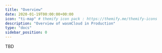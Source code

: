 ```yaml
---
title: "Overview"
date: 2020-01-19T00:00:00+00:00
icon: "ti-map" # themify icon pack : https://themify.me/themify-icons
description: "Overview of wasmCloud in Production"
type: "docs"
sidebar_position: 0
---
```


TBD